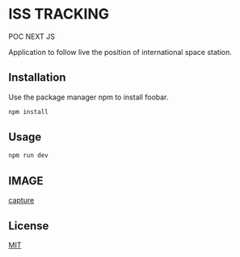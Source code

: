 # ISS TRACKING 

POC NEXT JS

Application to follow live the position of international space station.

## Installation

Use the package manager npm to install foobar.

```bash
npm install
```

## Usage

```python
npm run dev
```

## IMAGE

[capture](public/img/capture.png)

## License
[MIT](https://choosealicense.com/licenses/mit/)
